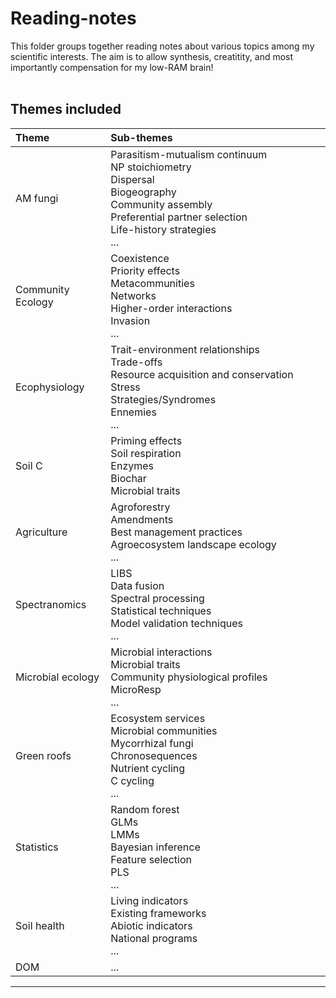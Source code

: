 # Reading-notes

This folder groups together reading notes about various topics among my scientific interests. The aim is to allow synthesis, creatitity, and most importantly compensation for my low-RAM brain! 
<br>
<br>

## Themes included

|Theme <br> <img width=200/> |Sub-themes <br> <img width=800/>|
|:-------------|:-----------------------------------------|
AM fungi| Parasitism-mutualism continuum <br> NP stoichiometry <br> Dispersal <br> Biogeography <br> Community assembly <br> Preferential partner selection <br> Life-history strategies <br> ...|
Community Ecology|Coexistence <br> Priority effects <br> Metacommunities <br> Networks <br> Higher-order interactions <br> Invasion <br> ...|
Ecophysiology|Trait-environment relationships <br> Trade-offs <br> Resource acquisition and conservation <br> Stress <br> Strategies/Syndromes <br> Ennemies <br> ...|
Soil C|Priming effects <br> Soil respiration <br> Enzymes <br> Biochar <br> Microbial traits |
Agriculture | Agroforestry <br> Amendments <br> Best management practices <br> Agroecosystem landscape ecology <br> ...|
Spectranomics|LIBS <br> Data fusion <br> Spectral processing <br> Statistical techniques <br> Model validation techniques <br> ...|
Microbial ecology|Microbial interactions <br> Microbial traits <br> Community physiological profiles <br> MicroResp <br> ... 
Green roofs|Ecosystem services <br> Microbial communities <br> Mycorrhizal fungi <br> Chronosequences <br> Nutrient cycling <br> C cycling <br> ...|
Statistics|Random forest <br> GLMs <br> LMMs <br> Bayesian inference <br> Feature selection <br> PLS <br> ...|
Soil health|Living indicators <br> Existing frameworks <br> Abiotic indicators <br> National programs <br> ...|
DOM|...|
____________

